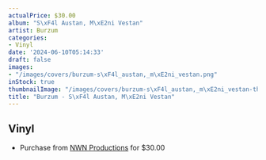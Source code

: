 ```yaml
---
actualPrice: $30.00
album: "S\xF4l Austan, M\xE2ni Vestan"
artist: Burzum
categories:
- Vinyl
date: '2024-06-10T05:14:33'
draft: false
images:
- "/images/covers/burzum-s\xF4l_austan,_m\xE2ni_vestan.png"
inStock: true
thumbnailImage: "/images/covers/burzum-s\xF4l_austan,_m\xE2ni_vestan-thumb.png"
title: "Burzum - S\xF4l Austan, M\xE2ni Vestan"
---
```


## Vinyl
* Purchase from [NWN Productions](http://shop.nwnprod.com/index.php?route=product/product&path=75&product_id=51055&sort=pd.name&order=ASC) for $30.00
